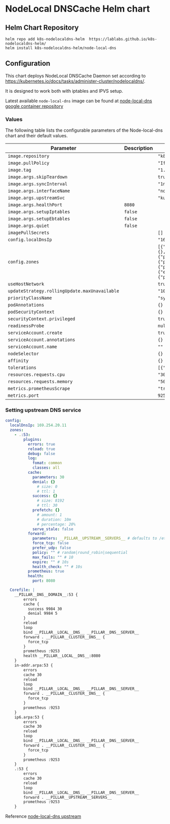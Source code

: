 # NodeLocal DNSCache Helm chart

## Helm Chart Repository

```console
helm repo add k8s-nodelocaldns-helm  https://lablabs.github.io/k8s-nodelocaldns-helm/
helm install k8s-nodelocaldns-helm/node-local-dns
```

## Configuration

This chart deploys NodeLocal DNSCache Daemon set according to <https://kubernetes.io/docs/tasks/administer-cluster/nodelocaldns/>.

It is designed to work both with iptables and IPVS setup.

Latest available `node-local-dns` image can be found at [node-local-dns google container repository](https://console.cloud.google.com/gcr/images/google-containers/GLOBAL/k8s-dns-node-cache)

### Values

The following table lists the configurable parameters of the Node-local-dns chart and their default values.

| Parameter                | Description             | Default        |
| ------------------------ | ----------------------- | -------------- |
| `image.repository` |  | `"k8s.gcr.io/dns/k8s-dns-node-cache"` |
| `image.pullPolicy` |  | `"IfNotPresent"` |
| `image.tag` |  | `"1.22.9"` |
| `image.args.skipTeardown` |  | `true` |
| `image.args.syncInterval` |  | `"1ns"` |
| `image.args.interfaceName` |  | `"nodelocaldns"` |
| `image.args.upstreamSvc` |  | `"kube-dns"` |
| `image.args.healthPort` | `8080` |
| `image.args.setupIptables` | `false` |
| `image.args.setupEbtables` | `false` |
| `image.args.quiet` | `false` |
| `imagePullSecrets` |  | `[]` |
| `config.localDnsIp` |  | `"169.254.20.11"` |
| `config.zones` |  | `[{".:53":{"plugins":{"errors":true,"reload":true,"debug":false,"log":{"format":"combined","classes":"all"},"cache":{"parameters":30,"denial":{},"success":{},"prefetch":{},"serve_stale":false},"forward":{"parameters":"__PILLAR__UPSTREAM__SERVERS__","force_tcp":false,"prefer_udp":false,"policy":"","max_fails":"","expire":"","health_check":"","except":""},"prometheus":true,"health":{"port":8080}}}},{"ip6.arpa:53":{"plugins":{"errors":true,"reload":true,"debug":false,"log":{"format":"combined","classes":"all"},"cache":{"parameters":30},"forward":{"parameters":"__PILLAR__UPSTREAM__SERVERS__","force_tcp":false},"prometheus":true,"health":{"port":8080}}}},{"in-addr.arpa:53":{"plugins":{"errors":true,"reload":true,"debug":false,"log":{"format":"combined","classes":"all"},"cache":{"parameters":30},"forward":{"parameters":"__PILLAR__UPSTREAM__SERVERS__","force_tcp":false},"prometheus":true,"health":{"port":8080}}}}]` |
| `useHostNetwork` |  | `true` |
| `updateStrategy.rollingUpdate.maxUnavailable` |  | `"10%"` |
| `priorityClassName` |  | `"system-node-critical"` |
| `podAnnotations` |  | `{}` |
| `podSecurityContext` |  | `{}` |
| `securityContext.privileged` |  | `true` |
| `readinessProbe` |  | `null` |
| `serviceAccount.create` |  | `true` |
| `serviceAccount.annotations` |  | `{}` |
| `serviceAccount.name` |  | `""` |
| `nodeSelector` |  | `{}` |
| `affinity` |  | `{}` |
| `tolerations` |  | `[{"key": "CriticalAddonsOnly", "operator": "Exists"}, {"effect": "NoExecute", "operator": "Exists"}, {"effect": "NoSchedule", "operator": "Exists"}]` |
| `resources.requests.cpu` |  | `"30m"` |
| `resources.requests.memory` |  | `"50Mi"` |
| `metrics.prometheusScrape` |  | `"true"` |
| `metrics.port` |  | `9253` |

### Setting upstream DNS service

```yaml
config:
  localDnsIp: 169.254.20.11
  zones:
    - .:53:
        plugins:
          errors: true
          reload: true
          debug: false
          log:
            fomat: common
            classes: all
          cache:
            parameters: 30
            denial: {}
              # size: 0
              # ttl: 1
            success: {}
              # size: 8192
              # ttl: 30
            prefetch: {}
              # amount: 1
              # duration: 10m
              # percentage: 20%
            serve_stale: false
          forward:
            parameters: __PILLAR__UPSTREAM__SERVERS__ # defaults to /etc/resolv.conf
            force_tcp: false
            prefer_udp: false
            policy: "" # random|round_robin|sequential
            max_fails: "" # 10
            expire: "" # 10s
            health_check: "" # 10s
          prometheus: true
          health:
            port: 8080
```

```yaml
  Corefile: |
    __PILLAR__DNS__DOMAIN__:53 {
        errors
        cache {
          success 9984 30
          denial 9984 5
        }
        reload
        loop
        bind __PILLAR__LOCAL__DNS__ __PILLAR__DNS__SERVER__
        forward . __PILLAR__CLUSTER__DNS__ {
          force_tcp
        }
        prometheus :9253
        health __PILLAR__LOCAL__DNS__:8080
    }
    in-addr.arpa:53 {
        errors
        cache 30
        reload
        loop
        bind __PILLAR__LOCAL__DNS__ __PILLAR__DNS__SERVER__
        forward . __PILLAR__CLUSTER__DNS__ {
          force_tcp
        }
        prometheus :9253
    }
    ip6.arpa:53 {
        errors
        cache 30
        reload
        loop
        bind __PILLAR__LOCAL__DNS__ __PILLAR__DNS__SERVER__
        forward . __PILLAR__CLUSTER__DNS__ {
          force_tcp
        }
        prometheus :9253
    }
    .:53 {
        errors
        cache 30
        reload
        loop
        bind __PILLAR__LOCAL__DNS__ __PILLAR__DNS__SERVER__
        forward . __PILLAR__UPSTREAM__SERVERS__
        prometheus :9253
    }
```

Reference [node-local-dns upstream](https://github.com/kubernetes/kubernetes/blob/master/cluster/addons/dns/nodelocaldns/nodelocaldns.yaml)
